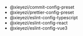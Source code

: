 
- @xieyezi/commit-config-preset
- @xieyezi/prettier-config-preset
- @xieyezi/eslint-config-typescript
- @xieyezi/eslint-config-react
- @xieyezi/eslint-config-vue3